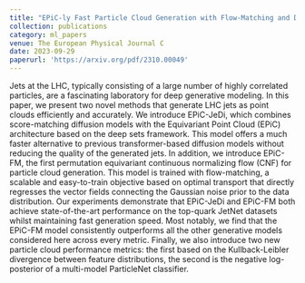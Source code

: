 ```yaml
---
title: "EPiC-ly Fast Particle Cloud Generation with Flow-Matching and Diffusion"
collection: publications
category: ml_papers
venue: The European Physical Journal C  
date: 2023-09-29
paperurl: 'https://arxiv.org/pdf/2310.00049'
---
```

Jets at the LHC, typically consisting of a large
number of highly correlated particles, are a fascinating
laboratory for deep generative modeling. In this paper,
we present two novel methods that generate LHC jets
as point clouds efficiently and accurately. We introduce
EPiC-JeDi, which combines score-matching diffusion
models with the Equivariant Point Cloud (EPiC) architecture based on the deep sets framework. This model offers a much faster alternative to previous transformer-based
diffusion models without reducing the quality of the generated jets. In addition, we introduce EPiC-FM, the first permutation equivariant continuous normalizing flow
(CNF) for particle cloud generation. This model is trained
with flow-matching, a scalable and easy-to-train objective
based on optimal transport that directly regresses the
vector fields connecting the Gaussian noise prior to the
data distribution. Our experiments demonstrate that
EPiC-JeDi and EPiC-FM both achieve state-of-the-art
performance on the top-quark JetNet datasets whilst
maintaining fast generation speed. Most notably, we find
that the EPiC-FM model consistently outperforms all the
other generative models considered here across every
metric. Finally, we also introduce two new particle cloud
performance metrics: the first based on the Kullback-Leibler divergence between feature distributions, the second is the negative log-posterior of a multi-model
ParticleNet classifier.